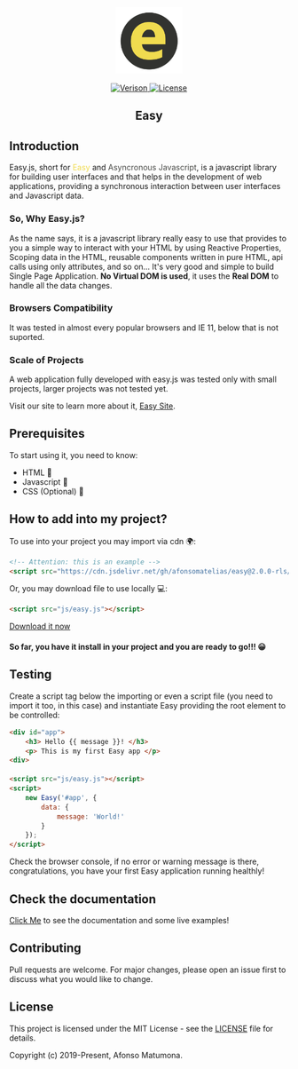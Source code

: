 <p align="center"><a href="https://afonsomatelias.github.io/easy" target="_blank" rel="noopener noreferrer"><img height="120px" src="docs/assets/img/main_ico.png" /></a></p>

<p align="center">
    <a href="https://github.com/afonsomatelias/easy/blob/master/LICENSE">
        <img src="https://img.shields.io/badge/dynamic/json?color=orange&label=version&query=version&url=https%3A%2F%2Fraw.githubusercontent.com%2FAfonsoMatElias%2Feasy%2Fmaster%2Fpackage.json" alt="Verison">
    </a>
    <a href="https://github.com/afonsomatelias/easy">
        <img src="https://img.shields.io/badge/license-MIT-brightgreen" alt="License">
    </a>
</p>

<h2 align="center"> Easy </h2>

## Introduction

Easy.js, short for <span style="color:#F0DB4F">Easy</span> 
and <span style="color:#494a47" >Asyncronous Javascript</span>, 
is a javascript library for building user interfaces and that helps in the 
development of web applications, providing a synchronous interaction 
between user interfaces and Javascript data.

### So, Why Easy.js?
As the name says, it is a javascript library really easy to use that provides to you a simple way to interact 
with your HTML by using Reactive Properties, Scoping data in the HTML, reusable components written in pure HTML, 
api calls using only attributes, and so on... It's very good and simple to build Single Page Application.
**No Virtual DOM is used**, it uses the **Real DOM** to handle all the data changes.

### Browsers Compatibility
It was tested in almost every popular browsers and IE 11, below that is not suported.

### Scale of Projects
A web application fully developed with easy.js was tested only with small projects, larger projects was not tested yet.

Visit our site to learn more about it, [Easy Site](https://afonsomatelias.github.io/easy).

## Prerequisites

To start using it, you need to know:

* HTML 📃
* Javascript 📑
* CSS (Optional) 📜

## How to add into my project?

To use into your project you may import via cdn 🌍:

``` HTML
<!-- Attention: this is an example -->
<script src="https://cdn.jsdelivr.net/gh/afonsomatelias/easy@2.0.0-rls/easy.js"></script>
```

Or, you may download file to use locally 💻:

```HTML
<script src="js/easy.js"></script>
```
[Download it now](https://github.com/AfonsoMatElias/easy/releases/download/v2.0.0-rls/easy.js)

#### So far, you have it install in your project and you are ready to go!!! 😀

## Testing

Create a script tag below the importing or even a script file (you need to import it too, in this case) and instantiate Easy providing the root element to be controlled:

```HTML
<div id="app">
    <h3> Hello {{ message }}! </h3>
    <p> This is my first Easy app </p>
<div>

<script src="js/easy.js"></script>
<script>
    new Easy('#app', {
        data: {
            message: 'World!'
        }
    });
</script>
```

Check the browser console, if no error or warning message is there, congratulations, you have your first Easy application running healthly!

## Check the documentation

[Click Me](https://afonsomatelias.github.io/easy/docs.page.1.html) to see the documentation and some live examples!

## Contributing

Pull requests are welcome. For major changes, please open an issue first to discuss what you would like to change.

## License

This project is licensed under the MIT License - see the [LICENSE](LICENSE) file for details.

Copyright (c) 2019-Present, Afonso Matumona.
